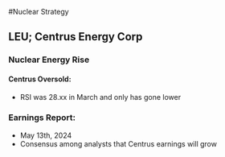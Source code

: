 #Nuclear Strategy

## LEU; Centrus Energy Corp

### Nuclear Energy Rise

#### Centrus Oversold:
- RSI was 28.xx in March and only has gone lower

### Earnings Report:
- May 13th, 2024
- Consensus among analysts that Centrus earnings will grow
